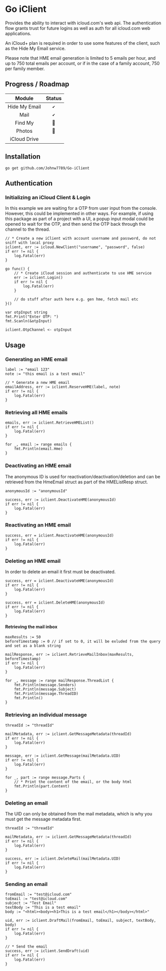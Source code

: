 # Go iClient
Provides the ability to interact with icloud.com's web api. The authentication flow grants trust for future logins as well as auth for all icloud.com web applications.

An iCloud+ plan is required in order to use some features of the client, such as the Hide My Email service.

Please note that HME email generation is limited to 5 emails per hour, and up to 750 total emails per account, or if in the case of a family account, 750 per family member. 

## Progress / Roadmap

| **Module** | **Status** |
|:---:|:---:|
| Hide My Email |`✔`|
| Mail |`✔`|
| Find My |:hammer:| 
| Photos |:hammer:|
| iCloud Drive ||

## Installation
``go get github.com/Johnw7789/Go-iClient``

## Authentication

### Initializing an iCloud Client & Login
In this example we are waiting for a OTP from user input from the console. However, this could be implemented in other ways. For example, if using this package as part of a project with a UI, a popup input modal could be opened to wait for the OTP, and then send the OTP back through the channel to the thread. 
```
// * Create a new iClient with account username and password, do not sniff with local proxy
iclient, err := icloud.NewClient("username", "password", false)
if err != nil {
	log.Fatal(err)
}

go func() {
	// * Create iCloud session and authenticate to use HME service
	err := iclient.Login()
	if err != nil {
		log.Fatal(err)
	}

	// do stuff after auth here e.g. gen hme, fetch mail etc
}()

var otpInput string
fmt.Print("Enter OTP: ")
fmt.Scanln(&otpInput)

iclient.OtpChannel <- otpInput
```
## Usage

### Generating an HME email
```
label := "email 123"
note := "this email is a test email"

// * Generate a new HME email
emailAddress, err := iclient.ReserveHME(label, note)
if err != nil {
	log.Fatal(err)
}
```

### Retrieving all HME emails
```
emails, err := iclient.RetrieveHMEList()
if err != nil {
	log.Fatal(err)
}

for _, email := range emails {
	fmt.Println(email.Hme)
}
```

### Deactivating an HME email
The anonymous ID is used for reactivation/deactivation/deletion and can be retrieved from the HmeEmail struct as part of the HMEListResp struct.
```
anonymousId := "anonymousId"

success, err := iclient.DeactivateHME(anonymousId)
if err != nil {
	log.Fatal(err)
}
```

### Reactivating an HME email
```
success, err = iclient.ReactivateHME(anonymousId)
if err != nil {
	log.Fatal(err)
}
```

### Deleting an HME email
In order to delete an email it first must be deactivated. 
```
success, err = iclient.DeactivateHME(anonymousId)
if err != nil {
	log.Fatal(err)
}

success, err = iclient.DeleteHME(anonymousId)
if err != nil {
	log.Fatal(err)
}
```

#### Retrieving the mail inbox
```
maxResults := 50
beforeTimestamp := 0 // if set to 0, it will be exluded from the query and set as a blank string

mailResponse, err := iclient.RetrieveMailInbox(maxResults, beforeTimestamp)
if err != nil {
	log.Fatal(err)
}

for _, message := range mailResponse.ThreadList {
	fmt.Println(message.Senders)
	fmt.Println(message.Subject)
	fmt.Println(message.ThreadID)
	fmt.Println()
}
```

### Retrieving an individual message
```
threadId := "threadId"

mailMetadata, err := iclient.GetMessageMetadata(threadId)
if err != nil {
	log.Fatal(err)
}

message, err := iclient.GetMessage(mailMetadata.UID)
if err != nil {
	log.Fatal(err)
}

for _, part := range message.Parts {
	// * Print the content of the email, or the body html
	fmt.Println(part.Content)
}
```

### Deleting an email 
The UID can only be obtained from the mail metadata, which is why you must get the message metadata first. 
```
threadId := "threadId"

mailMetadata, err := iclient.GetMessageMetadata(threadId)
if err != nil {
	log.Fatal(err)
}

success, err := iclient.DeleteMail(mailMetadata.UID)
if err != nil {
	log.Fatal(err)
}
```

### Sending an email 
```
fromEmail := "test@icloud.com"
toEmail := "test@icloud.com"
subject := "Test Email"
textBody := "This is a test email"
body := "<html><body><h1>This is a test email</h1></body></html>"

uid, err := iclient.DraftMail(fromEmail, toEmail, subject, textBody, body)
if err != nil {
	log.Fatal(err)
}

// * Send the email
success, err := iclient.SendDraft(uid)
if err != nil {
	log.Fatal(err)
}
```
